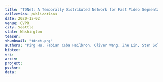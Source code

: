 ```yaml
---
title: "TDNet: A Temporally Distributed Network for Fast Video Segmentation"
collection: publications
date: 2020-12-02
venue: CVPR
city: Seattle
state: Washington
teaser:
thumbnail: "tdnet.png"
authors: "Ping Hu, Fabian Caba Heilbron, Oliver Wang, Zhe Lin, Stan Sclaroff, Federico Perazzi"
bibtex:
uri:
arxiv:
project:
poster:
data:
---
```


